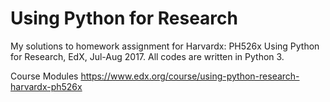 # Using Python for Research

My solutions to homework assignment for Harvardx: PH526x Using Python for Research, EdX, Jul-Aug 2017. All codes are written in Python 3.

Course Modules https://www.edx.org/course/using-python-research-harvardx-ph526x
